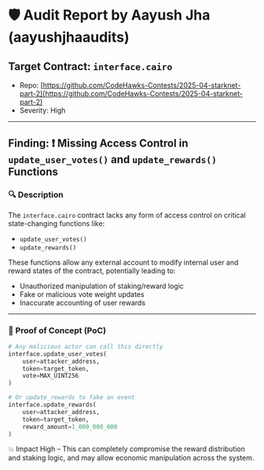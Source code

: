 # 🛡️ Audit Report by Aayush Jha (aayushjhaaudits)

## Target Contract: `interface.cairo`
- Repo: [https://github.com/CodeHawks-Contests/2025-04-starknet-part-2](https://github.com/CodeHawks-Contests/2025-04-starknet-part-2)
- Severity: High

---

## Finding: ❗ Missing Access Control in `update_user_votes()` and `update_rewards()` Functions

### 🔍 Description

The `interface.cairo` contract lacks any form of access control on critical state-changing functions like:

- `update_user_votes()`
- `update_rewards()`

These functions allow any external account to modify internal user and reward states of the contract, potentially leading to:

- Unauthorized manipulation of staking/reward logic
- Fake or malicious vote weight updates
- Inaccurate accounting of user rewards

---

### 🧪 Proof of Concept (PoC)

```python
# Any malicious actor can call this directly
interface.update_user_votes(
    user=attacker_address,
    token=target_token,
    vote=MAX_UINT256
)

# Or update_rewards to fake an event
interface.update_rewards(
    user=attacker_address,
    token=target_token,
    reward_amount=1_000_000_000
)
```
💥 Impact
High – This can completely compromise the reward distribution and staking logic, and may allow economic manipulation across the system.


